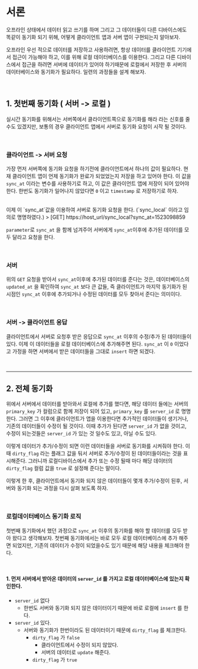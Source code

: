 # 서론
 오프라인 상태에서 데이터 읽고 쓰기를 하며 그리고 그 데이터들이 다른 디바이스에도 똑같이 동기화 되기 위해, 어떻게 클라이언트 앱과 서버 앱이 구현되는지 알아보자.

 오프라인 우선 적으로 데이터를 저장하고 사용하려면, 항상 데이터를 클라이언트 기기에서 접근이 가능해야 하고, 이를 위해 로컬 데이터베이스를 이용한다. 그리고 다른 디바이스에서 접근을 하려면 서버에 데이터가 있어야 하기때문에 로컬에서 저장한 후 서버의 데이터베이스와 동기화가 필요하다. 일련의 과정들을 설계 해보자.

<br>

## 1. 첫번째 동기화 ( 서버 -> 로컬 )
실시간 동기화를 위해서는 서버쪽에서 클라이언트쪽으로 동기화를 해라 라는 신호를 줄 수도 있겠지만, 보통의 경우 클라이언트 앱에서 서버로 동기화 요청이 시작 될 것이다.

<br>

### 클라이언트 -> 서버 요청
가장 먼저 서버쪽에 동기화 요청을 하기전에 클라이언트에서 하나의 값이 필요하다. 현재 클라이언트 앱이 언제 동기화가 완료가 되었었는지 저장을 하고 있어야 한다. 이 값을 `sync_at` 이라는 변수를 사용하기로 하고, 이 값은 클라이언트 앱에 저장이 되어 있어야 한다. 한번도 동기화가 일어나지 않았다면 `0` 이고 `timestamp` 로 저장하기로 하자.

<br>
이제 이 `sync_at`값을 이용하여 서버로 동기화 요청을 한다. (`sync_local` 이라고 임의로 명명하였다.)
> [GET] https://host_url/sync_local?sync_at=1523098859

`parameter`로 `sync_at` 을 함께 넘겨주어 서버에게 `sync_at`이후에 추가된 데이터를 모두 달라고 요청을 한다.

<br>

### 서버
위의 `GET` 요청을 받아서 `sync_at`이후에 추가된 데이터를 준다는 것은, 데이터베이스의 `updated_at` 을 확인하여 `sync_at` 보다 큰 값들, 즉 클라이언트가 마지막 동기화가 된 시점인 `sync_at` 이후에 추가되거나 수정된 데이터를 모두 찾아서 준다는 의미이다.

<br>

### 서버 -> 클라이언트 응답
클라이언트에서 서버로 요청후 받은 응답으로 `sync_at` 이후의 수정/추가 된 데이터들이 있다. 이제 이 데이터들을 로컬 데이터베이스에 추가해주면 된다. `sync_at` 이 `0` 이었다고 가정을 하면 서버에서 받은 데이터들을 그대로 `insert` 하면 되겠다.

<br>

---

## 2. 전체 동기화
 위에서 서버에서 데이터를 받아와서 로컬에 추가를 했다면, 해당 데이터 들에는 서버의 `primary_key` 가 컬럼으로 함께 저장이 되어 있고, `primary_key` 를 `server_id` 로 명명한다. 그러면 그 이후에 클라이언트가 앱을 이용한다면 추가적인 데이터들이 생기거나, 기존의 데이터들이 수정이 될 것이다. 이때 추가가 된다면 `server_id` 가 없을 것이고, 수정이 되는것들은 `server_id` 가 있는 것 일수도 있고, 아닐 수도 있다. 

 이렇게 데이터가 추가/수정이 되면 이런 데이터들을 서버로 동기화를 시켜줘야 한다. 이때 `dirty_flag` 라는 플래그 값을 둬서 서버로 추가/수정이 된 데이터들이라는 것을 표시해준다. 그러니까 로컬디바이스에서 추가 또는 수정 될때 마다 해당 데이터의 `dirty_flag` 컬럼 값을 `true` 로 설정해 준다는 말이다.


이렇게 한 후, 클라이언트에서 동기화 되지 않은 데이터들이 몇개 추가/수정이 된후, 서버와 동기화 되는 과정을 다시 살펴 보도록 하자.

<br>

### 로컬데이터베이스 동기화 로직
첫번째 동기화에서 했던 과정으로 `sync_at` 이후의 동기화를 해야 할 데이터를 모두 받아 왔다고 생각해보자. 첫번째 동기화에서는 바로 모두 로컬 데이터베이스에 추가 해주면 되었지만, 기존의 데이터가 수정이 되었을수도 있기 때문에 해당 내용을 체크해야 한다. 

<br>

#### 1. 먼저 서버에서 받아온 데이터의 `server_id` 를 가지고 로컬 데이터베이스에 있는지 확인한다.
+ `server_id` 없다
    + 한번도 서버와 동기화 되지 않은 데이터이기 때문에 바로 로컬에 `insert` 를 한다.
+ `server_id` 있다.
    + 서버와 동기화가 한번이라도 된 데이터이기 때문에 `dirty_flag` 를 체크한다.
        + `dirty_flag` 가 `false`
            + 클라이언트에서 수정이 되지 않았다.
            + 서버의 데이터로 `update` 해준다.
        + `dirty_flag` 가 `true`
